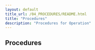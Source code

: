 ```yaml
---
layout: default
title_url: /04_PROCEDURES/README.html
title: "Procedures"
description: "Procedures for Operation"
---
```


## Procedures
